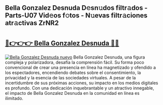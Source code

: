 ## Bella Gonzalez Desnuda D𝚎sn𝚞dos filtr𝚊dos - Parts-U07 Vid𝚎os f𝚘tos - N𝚞evas filtr𝚊ciones atr𝚊ctivas ZrNR2

# <h2><a href="http://mb6kbn9.tromn.icu/?c=Bella+Gonzalez+Desnuda">🔗👉👉👉 Bella Gonzalez Desnuda 🔗🔗</a></h2>

[![Bella Gonzalez Desnuda nuevo](https://i.imgur.com/pEAQMta.gif)](http://mb6kbn9.tromn.icu/?c=Bella+Gonzalez+Desnuda)
Bella Gonzalez Desnuda, una figura compleja y polarizadora, desafía la comprensión fácil. Su forma poco convencional de crear una presencia en línea ha magnetizado y ofendido a los espectadores, encendiendo debates sobre el consentimiento, la privacidad y la esencia de las sociedades virtuales. A pesar de la incertidumbre de sus próximas acciones, su impacto en los medios digitales es profundo. Con una dedicación inquebrantable y un atractivo innegable, el impacto de Bella Gonzalez Desnuda en la comunidad en línea es ilimitado.
